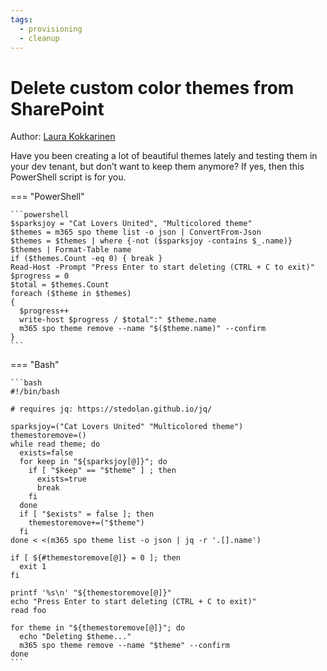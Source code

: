 ```yaml
---
tags:
  - provisioning
  - cleanup
---
```


# Delete custom color themes from SharePoint

Author: [Laura Kokkarinen](https://laurakokkarinen.com/does-it-spark-joy-powershell-scripts-for-keeping-your-development-environment-tidy-and-spotless/#delete-all-custom-color-themes-from-sharepoint)

Have you been creating a lot of beautiful themes lately and testing them in your dev tenant, but don’t want to keep them anymore? If yes, then this PowerShell script is for you.

=== "PowerShell"

    ```powershell
    $sparksjoy = "Cat Lovers United", "Multicolored theme"
    $themes = m365 spo theme list -o json | ConvertFrom-Json
    $themes = $themes | where {-not ($sparksjoy -contains $_.name)}
    $themes | Format-Table name
    if ($themes.Count -eq 0) { break }
    Read-Host -Prompt "Press Enter to start deleting (CTRL + C to exit)"
    $progress = 0
    $total = $themes.Count
    foreach ($theme in $themes)
    {
      $progress++
      write-host $progress / $total":" $theme.name
      m365 spo theme remove --name "$($theme.name)" --confirm
    }
    ```

=== "Bash"

    ```bash
    #!/bin/bash

    # requires jq: https://stedolan.github.io/jq/

    sparksjoy=("Cat Lovers United" "Multicolored theme")
    themestoremove=()
    while read theme; do
      exists=false
      for keep in "${sparksjoy[@]}"; do
        if [ "$keep" == "$theme" ] ; then
          exists=true
          break
        fi
      done
      if [ "$exists" = false ]; then
        themestoremove+=("$theme")
      fi
    done < <(m365 spo theme list -o json | jq -r '.[].name')

    if [ ${#themestoremove[@]} = 0 ]; then
      exit 1
    fi

    printf '%s\n' "${themestoremove[@]}"
    echo "Press Enter to start deleting (CTRL + C to exit)"
    read foo

    for theme in "${themestoremove[@]}"; do
      echo "Deleting $theme..."
      m365 spo theme remove --name "$theme" --confirm
    done
    ```
